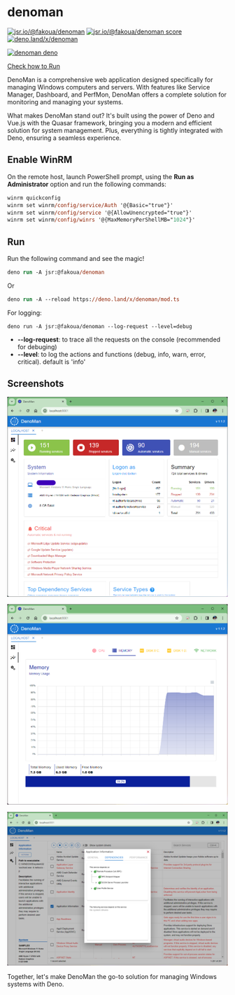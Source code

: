 # denoman
[![jsr.io/@fakoua/denoman](https://jsr.io/badges/@fakoua/denoman)](https://jsr.io/@fakoua/denoman)
[![jsr.io/@fakoua/denoman score](https://jsr.io/badges/@fakoua/denoman/score)](https://jsr.io/@fakoua/denoman)
[![deno.land/x/denoman](https://deno.land/badge/denoman/version)](https://deno.land/x/denoman)

[![denoman deno](https://github.com/fakoua/denoman/actions/workflows/deno.yml/badge.svg)](https://github.com/fakoua/denoman)

[Check how to Run](#Run)

DenoMan is a comprehensive web application designed specifically for managing
Windows computers and servers. With features like Service Manager, Dashboard,
and PerfMon, DenoMan offers a complete solution for monitoring and managing your
systems.

What makes DenoMan stand out? It's built using the power of Deno and Vue.js with
the Quasar framework, bringing you a modern and efficient solution for system
management. Plus, everything is tightly integrated with Deno, ensuring a
seamless experience.

## Enable WinRM

On the remote host, launch PowerShell prompt, using the **Run as Administrator**
option and run the following commands:

```ps
winrm quickconfig
winrm set winrm/config/service/Auth '@{Basic="true"}'
winrm set winrm/config/service '@{AllowUnencrypted="true"}'
winrm set winrm/config/winrs '@{MaxMemoryPerShellMB="1024"}'
```

## Run

Run the following command and see the magic!

```ps
deno run -A jsr:@fakoua/denoman
```

Or

```ps
deno run -A --reload https://deno.land/x/denoman/mod.ts
```

For logging:

```
deno run -A jsr:@fakoua/denoman --log-request --level=debug
```

- **--log-request**: to trace all the requests on the console (recommended for
  debuging)
- **--level**: to log the actions and functions (debug, info, warn, error,
  critical). default is 'info'

## Screenshots

![DenoMan Dashboard](https://github.com/fakoua/denoman/blob/main/resources/ss01.png?raw=true)

![DenoMan PerfMon](https://github.com/fakoua/denoman/blob/main/resources/ss02.png?raw=true)

![DenoMan Service Manager](https://github.com/fakoua/denoman/blob/main/resources/ss03.png?raw=true)

Together, let's make DenoMan the go-to solution for managing Windows systems
with Deno.
